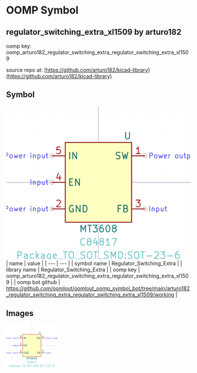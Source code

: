 # OOMP Symbol  
## regulator_switching_extra_xl1509  by arturo182  
  
oomp key: oomp_arturo182_regulator_switching_extra_regulator_switching_extra_xl1509  
  
source repo at: [https://github.com/arturo182/kicad-library](https://github.com/arturo182/kicad-library)  
## Symbol  
  
[![working.png](working_600.png)](working.png)  
| name | value | 
| --- | --- | 
| symbol name | Regulator_Switching_Extra | 
| library name | Regulator_Switching_Extra | 
| oomp key | oomp_arturo182_regulator_switching_extra_regulator_switching_extra_xl1509 | 
| oomp bot github | https://github.com/oomlout/oomlout_oomp_symbol_bot/tree/main/arturo182_regulator_switching_extra_regulator_switching_extra_xl1509/working | 
## Images  
  
[![working.png](working_140.png)](working.png)  
